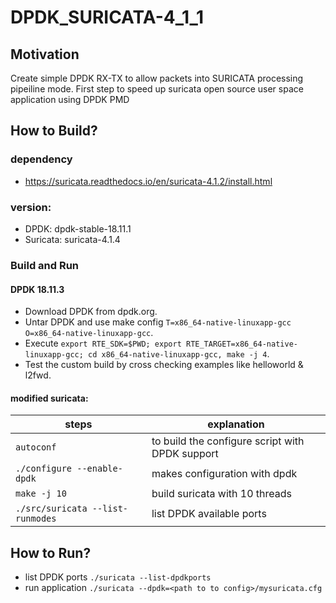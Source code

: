 # DPDK_SURICATA-4_1_1

## Motivation

Create simple DPDK RX-TX to allow packets into SURICATA processing pipeiline mode. First step to speed up suricata open source user space application using DPDK PMD

## How to Build?

### dependency 
 - https://suricata.readthedocs.io/en/suricata-4.1.2/install.html
 
### version: 
 - DPDK: dpdk-stable-18.11.1
 - Suricata: suricata-4.1.4

### Build and Run

#### DPDK 18.11.3
- Download DPDK from dpdk.org.
- Untar DPDK and use make config `T=x86_64-native-linuxapp-gcc O=x86_64-native-linuxapp-gcc`.
- Execute `export RTE_SDK=$PWD; export RTE_TARGET=x86_64-native-linuxapp-gcc; cd x86_64-native-linuxapp-gcc, make -j 4`.
- Test the custom build by cross checking examples like helloworld & l2fwd.

#### modified suricata:

| steps | explanation |
| -----|-----|
| `autoconf` | to build the configure script with DPDK support |
| `./configure --enable-dpdk` | makes configuration with dpdk |
| `make -j 10` | build suricata with 10 threads |
| `./src/suricata --list-runmodes` | list DPDK available ports |

## How to Run?
 - list DPDK ports `./suricata --list-dpdkports`
 - run application `./suricata --dpdk=<path to to config>/mysuricata.cfg`
